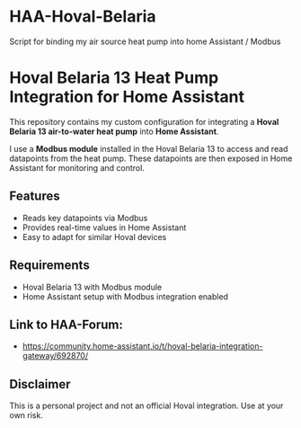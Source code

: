 # HAA-Hoval-Belaria
Script for binding my air source heat pump into home Assistant / Modbus

# Hoval Belaria 13 Heat Pump Integration for Home Assistant

This repository contains my custom configuration for integrating a **Hoval Belaria 13 air-to-water heat pump** into **Home Assistant**.  

I use a **Modbus module** installed in the Hoval Belaria 13 to access and read datapoints from the heat pump. These datapoints are then exposed in Home Assistant for monitoring and control.  

## Features
- Reads key datapoints via Modbus  
- Provides real-time values in Home Assistant  
- Easy to adapt for similar Hoval devices  

## Requirements
- Hoval Belaria 13 with Modbus module  
- Home Assistant setup with Modbus integration enabled

## Link to HAA-Forum:
- https://community.home-assistant.io/t/hoval-belaria-integration-gateway/692870/

## Disclaimer
This is a personal project and not an official Hoval integration. Use at your own risk.  
